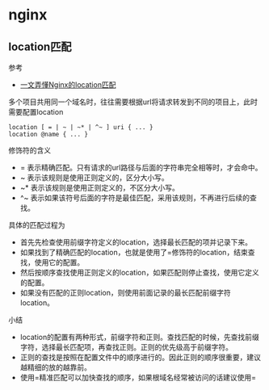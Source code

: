 nginx
===

## location匹配
参考
* [一文弄懂Nginx的location匹配](https://segmentfault.com/a/1190000013267839)

多个项目共用同一个域名时，往往需要根据url将请求转发到不同的项目上，此时需要配置location

```
location [ = | ~ | ~* | ^~ ] uri { ... }
location @name { ... }
```

修饰符的含义
* = 表示精确匹配。只有请求的url路径与后面的字符串完全相等时，才会命中。
* ~ 表示该规则是使用正则定义的，区分大小写。
* ~* 表示该规则是使用正则定义的，不区分大小写。
* ^~ 表示如果该符号后面的字符是最佳匹配，采用该规则，不再进行后续的查找。

具体的匹配过程为
* 首先先检查使用前缀字符定义的location，选择最长匹配的项并记录下来。
* 如果找到了精确匹配的location，也就是使用了=修饰符的location，结束查找，使用它的配置。
* 然后按顺序查找使用正则定义的location，如果匹配则停止查找，使用它定义的配置。
* 如果没有匹配的正则location，则使用前面记录的最长匹配前缀字符location。

小结
* location的配置有两种形式，前缀字符和正则。查找匹配的时候，先查找前缀字符，选择最长匹配项，再查找正则。正则的优先级高于前缀字符。
* 正则的查找是按照在配置文件中的顺序进行的。因此正则的顺序很重要，建议越精细的放的越靠前。
* 使用=精准匹配可以加快查找的顺序，如果根域名经常被访问的话建议使用=